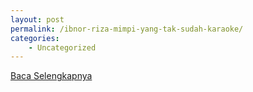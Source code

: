```yaml
---
layout: post
permalink: /ibnor-riza-mimpi-yang-tak-sudah-karaoke/
categories:
    - Uncategorized
---
```


[Baca Selengkapnya](/09)